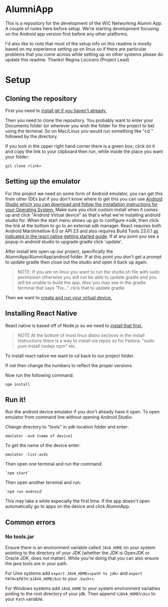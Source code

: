 # AlumniApp
This is a repository for the development of the WiC Networking Alumni App.
A couple of notes here before setup. We're starting development focusing on the
Android app version first before any other platforms.

I'd also like to note that most of the setup info on this readme is mostly based
on my experience setting up on linux so if there are particular problems that
you come across while setting up on other systems please do update this readme.
Thanks!
Regina Locicero (Project Lead)

# Setup

## Cloning the repository
First you need to [install git if you haven't already.](https://git-scm.com/book/en/v2/Getting-Started-Installing-Git)

Then you need to clone the repository. You probably want to enter your Documents folder (or wherever you wish the folder for the project to be) using the terminal. So on Mac/Linux you would run something like "cd " followed by the directory.

If you look in the upper right hand corner there is
a green box; click on it and copy the link to your clipboard then run, while inside the place you want your folder:

  `git clone <link>`

## Setting up the emulator
For this project we need an some form of Android emulator, you can get this from
other IDEs but if you don't know where to get this you can use
[Android Studio which you can download and follow the installation instructions for your Operating System.](https://developer.android.com/studio/index.html)
Make sure you click custom install when it comes up and click "Android Virtual device" as
that's what we're installing android studio for. When the start menu shows up go to configure->sdk,
then click the link at the bottom to go to an external sdk manager. React requires both Android Marshmellow 6.0
or API 23 and also requires Build Tools 23.0.1 [as indicated in the react native getting started guide](https://facebook.github.io/react-native/docs/getting-started.html#3-install-the-android-6-0-marshmallow-sdk).
If at any point you see a popup in android studio to upgrade gradle
click 'update'.

After install lets open up our project, specifically the AlumniApp/AlumniApp/android folder.
If at this point you don't get a prompt to update gradle then close out the studio and open it back up again.

> NOTE: If you are on linux you want to run the studio.sh file with sudo permission
otherwise you will not be able to update gradle and you will be unable to build the app.
Also you may see in the gradle terminal that says "Fix..." click that to update gradle.

Then we want to
[create and run your virtual device.](https://developer.android.com/studio/run/managing-avds.html#createavd)

## Installing React Native
React native is based off of Node.js so we need to [install that first.](https://nodejs.org/en/download/)

> NOTE At the bottom of most linux distro sections in the install instructions there is a way to install via repos
so for Fedora: "sudo yum install nodejs npm" etc.

To install react native we want to cd back to our project folder.

If not then change the numbers to reflect the proper versions.

Now run the following command:

    npm install

## Run it!
Run the android device emulator if you don't already have it open.
To open emulator from command line without opening Android Studio:

Change directory to "tools" in sdk location folder and enter:

    emulator -avd [name of device]

To get the name of the device enter:

    emulator -list-avds

Then open one terminal and run the command:
    
    `npm start`

Then open another terminal and run:

    `npm run android`

This may take a while especially the first time.
If the app doesn't open automatically go to apps on the device and click AlumniApp.

## Common errors

### No tools.jar

Ensure there is an environment variable called `JAVA_HOME` on your system pointing to the directory
of your JDK (whether the JDK is OpenJDK or Oracle JDK, does not matter). While you're doing that you can also
ensure the java tools are in your path.

For Unix systems add `export JAVA_HOME=<path to jdk>` and `export PATH=$PATH:$JAVA_HOME/bin` to your `.bashrc`.

For Windows systems add `JAVA_HOME` to your system environment variables poiting to the root directory of your
jdk. Then append `%JAVA_HOME%\bin` to your `Path` variable.
